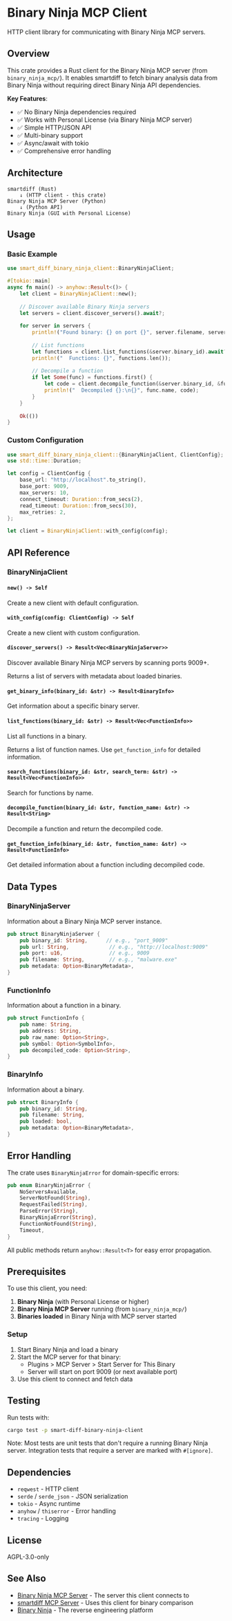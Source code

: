 # Binary Ninja MCP Client

HTTP client library for communicating with Binary Ninja MCP servers.

## Overview

This crate provides a Rust client for the Binary Ninja MCP server (from `binary_ninja_mcp/`). It enables smartdiff to fetch binary analysis data from Binary Ninja without requiring direct Binary Ninja API dependencies.

**Key Features**:
- ✅ No Binary Ninja dependencies required
- ✅ Works with Personal License (via Binary Ninja MCP server)
- ✅ Simple HTTP/JSON API
- ✅ Multi-binary support
- ✅ Async/await with tokio
- ✅ Comprehensive error handling

## Architecture

```
smartdiff (Rust)
    ↓ (HTTP client - this crate)
Binary Ninja MCP Server (Python)
    ↓ (Python API)
Binary Ninja (GUI with Personal License)
```

## Usage

### Basic Example

```rust
use smart_diff_binary_ninja_client::BinaryNinjaClient;

#[tokio::main]
async fn main() -> anyhow::Result<()> {
    let client = BinaryNinjaClient::new();
    
    // Discover available Binary Ninja servers
    let servers = client.discover_servers().await?;
    
    for server in servers {
        println!("Found binary: {} on port {}", server.filename, server.port);
        
        // List functions
        let functions = client.list_functions(&server.binary_id).await?;
        println!("  Functions: {}", functions.len());
        
        // Decompile a function
        if let Some(func) = functions.first() {
            let code = client.decompile_function(&server.binary_id, &func.name).await?;
            println!("  Decompiled {}:\n{}", func.name, code);
        }
    }
    
    Ok(())
}
```

### Custom Configuration

```rust
use smart_diff_binary_ninja_client::{BinaryNinjaClient, ClientConfig};
use std::time::Duration;

let config = ClientConfig {
    base_url: "http://localhost".to_string(),
    base_port: 9009,
    max_servers: 10,
    connect_timeout: Duration::from_secs(2),
    read_timeout: Duration::from_secs(30),
    max_retries: 2,
};

let client = BinaryNinjaClient::with_config(config);
```

## API Reference

### BinaryNinjaClient

#### `new() -> Self`
Create a new client with default configuration.

#### `with_config(config: ClientConfig) -> Self`
Create a new client with custom configuration.

#### `discover_servers() -> Result<Vec<BinaryNinjaServer>>`
Discover available Binary Ninja MCP servers by scanning ports 9009+.

Returns a list of servers with metadata about loaded binaries.

#### `get_binary_info(binary_id: &str) -> Result<BinaryInfo>`
Get information about a specific binary server.

#### `list_functions(binary_id: &str) -> Result<Vec<FunctionInfo>>`
List all functions in a binary.

Returns a list of function names. Use `get_function_info` for detailed information.

#### `search_functions(binary_id: &str, search_term: &str) -> Result<Vec<FunctionInfo>>`
Search for functions by name.

#### `decompile_function(binary_id: &str, function_name: &str) -> Result<String>`
Decompile a function and return the decompiled code.

#### `get_function_info(binary_id: &str, function_name: &str) -> Result<FunctionInfo>`
Get detailed information about a function including decompiled code.

## Data Types

### BinaryNinjaServer

Information about a Binary Ninja MCP server instance.

```rust
pub struct BinaryNinjaServer {
    pub binary_id: String,      // e.g., "port_9009"
    pub url: String,             // e.g., "http://localhost:9009"
    pub port: u16,               // e.g., 9009
    pub filename: String,        // e.g., "malware.exe"
    pub metadata: Option<BinaryMetadata>,
}
```

### FunctionInfo

Information about a function in a binary.

```rust
pub struct FunctionInfo {
    pub name: String,
    pub address: String,
    pub raw_name: Option<String>,
    pub symbol: Option<SymbolInfo>,
    pub decompiled_code: Option<String>,
}
```

### BinaryInfo

Information about a binary.

```rust
pub struct BinaryInfo {
    pub binary_id: String,
    pub filename: String,
    pub loaded: bool,
    pub metadata: Option<BinaryMetadata>,
}
```

## Error Handling

The crate uses `BinaryNinjaError` for domain-specific errors:

```rust
pub enum BinaryNinjaError {
    NoServersAvailable,
    ServerNotFound(String),
    RequestFailed(String),
    ParseError(String),
    BinaryNinjaError(String),
    FunctionNotFound(String),
    Timeout,
}
```

All public methods return `anyhow::Result<T>` for easy error propagation.

## Prerequisites

To use this client, you need:

1. **Binary Ninja** (with Personal License or higher)
2. **Binary Ninja MCP Server** running (from `binary_ninja_mcp/`)
3. **Binaries loaded** in Binary Ninja with MCP server started

### Setup

1. Start Binary Ninja and load a binary
2. Start the MCP server for that binary:
   - Plugins > MCP Server > Start Server for This Binary
   - Server will start on port 9009 (or next available port)
3. Use this client to connect and fetch data

## Testing

Run tests with:

```bash
cargo test -p smart-diff-binary-ninja-client
```

Note: Most tests are unit tests that don't require a running Binary Ninja server. Integration tests that require a server are marked with `#[ignore]`.

## Dependencies

- `reqwest` - HTTP client
- `serde` / `serde_json` - JSON serialization
- `tokio` - Async runtime
- `anyhow` / `thiserror` - Error handling
- `tracing` - Logging

## License

AGPL-3.0-only

## See Also

- [Binary Ninja MCP Server](../../binary_ninja_mcp/) - The server this client connects to
- [smartdiff MCP Server](../mcp-server/) - Uses this client for binary comparison
- [Binary Ninja](https://binary.ninja/) - The reverse engineering platform

